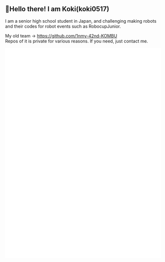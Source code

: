 ## 👋Hello there!  I am Koki(koki0517)
I am a senior high school student in Japan, 
and challenging making robots and their codes for robot events such as RobocupJunior.

My old team -> https://github.com/1nmy-42nd-KOMBU  
Repos of it is private for various reasons. If you need, just contact me. 

![Metrics](/github-metrics.svg)

